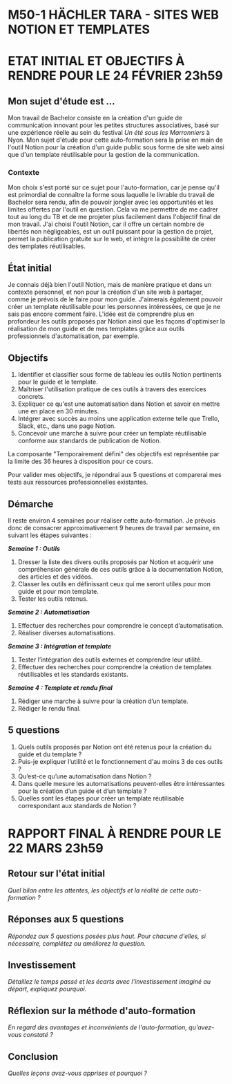 # M50-1 HÄCHLER TARA - SITES WEB NOTION ET TEMPLATES

# ETAT INITIAL ET OBJECTIFS À RENDRE POUR LE 24 FÉVRIER 23h59

## Mon sujet d'étude est ...

Mon travail de Bachelor consiste en la création d'un guide de communication innovant pour les petites structures associatives, basé sur une expérience réelle au sein du festival _Un été sous les Marronniers_ à Nyon. Mon sujet d'étude pour cette auto-formation sera la prise en main de l'outil Notion pour la création d'un guide public sous forme de site web ainsi que d'un template réutilisable pour la gestion de la communication.

### Contexte

Mon choix s'est porté sur ce sujet pour l'auto-formation, car je pense qu'il est primordial de connaître la forme sous laquelle le livrable du travail de Bachelor sera rendu, afin de pouvoir jongler avec les opportunités et les limites offertes par l'outil en question. Cela va me permettre de me cadrer tout au long du TB et de me projeter plus facilement dans l'objectif final de mon travail. J'ai choisi l'outil Notion, car il offre un certain nombre de libertés non négligeables, est un outil puissant pour la gestion de projet, permet la publication gratuite sur le web, et intègre la possibilité de créer des templates réutilisables.

## État initial

Je connais déjà bien l'outil Notion, mais de manière pratique et dans un contexte personnel, et non pour la création d'un site web à partager, comme je prévois de le faire pour mon guide. J'aimerais également pouvoir créer un template réutilisable pour les personnes intéressées, ce que je ne sais pas encore comment faire. L'idée est de comprendre plus en profondeur les outils proposés par Notion ainsi que les façons d'optimiser la réalisation de mon guide et de mes templates grâce aux outils professionnels d'automatisation, par exemple.

## Objectifs

1. Identifier et classifier sous forme de tableau les outils Notion pertinents pour le guide et le template.
2. Maîtriser l'utilisation pratique de ces outils à travers des exercices concrets.
3. Expliquer ce qu'est une automatisation dans Notion et savoir en mettre une en place en 30 minutes.
4. Intégrer avec succès au moins une application externe telle que Trello, Slack, etc., dans une page Notion.
5. Concevoir une marche à suivre pour créer un template réutilisable conforme aux standards de publication de Notion.

La composante "Temporairement défini" des objectifs est représentée par la limite des 36 heures à disposition pour ce cours.

Pour valider mes objectifs, je répondrai aux 5 questions et comparerai mes tests aux ressources professionnelles existantes.

## Démarche

Il reste environ 4 semaines pour réaliser cette auto-formation. Je prévois donc de consacrer approximativement 9 heures de travail par semaine, en suivant les étapes suivantes :

***Semaine 1 : Outils***

1. Dresser la liste des divers outils proposés par Notion et acquérir une compréhension générale de ces outils grâce à la documentation Notion, des articles et des vidéos.
2. Classer les outils en définissant ceux qui me seront utiles pour mon guide et pour mon template.
3. Tester les outils retenus.

***Semaine 2 : Automatisation***

1. Effectuer des recherches pour comprendre le concept d’automatisation.
2. Réaliser diverses automatisations.

***Semaine 3 : Intégration et template***

1. Tester l’intégration des outils externes et comprendre leur utilité.
2. Effectuer des recherches pour comprendre la création de templates réutilisables et les standards existants.

***Semaine 4 : Template et rendu final***

1. Rédiger une marche à suivre pour la création d’un template.
2. Rédiger le rendu final.
   
## 5 questions

1. Quels outils proposés par Notion ont été retenus pour la création du guide et du template ?
2. Puis-je expliquer l’utilité et le fonctionnement d'au moins 3 de ces outils ?
3. Qu’est-ce qu’une automatisation dans Notion ?
4. Dans quelle mesure les automatisations peuvent-elles être intéressantes pour la création d’un guide et d’un template ?
5. Quelles sont les étapes pour créer un template réutilisable correspondant aux standards de Notion ?

# RAPPORT FINAL À RENDRE POUR LE 22 MARS 23h59

## Retour sur l'état initial

_Quel bilan entre les attentes, les objectifs et la réalité de cette auto-formation ?_

## Réponses aux 5 questions

_Répondez aux 5 questions posées plus haut. Pour chacune d'elles, si nécessaire, complétez ou améliorez la question._

## Investissement

_Détaillez le temps passé et les écarts avec l'investissement imaginé au départ, expliquez pourquoi._

## Réflexion sur la méthode d'auto-formation

_En regard des avantages et inconvénients de l'auto-formation, qu'avez-vous constaté ?_

## Conclusion

_Quelles leçons avez-vous apprises et pourquoi ?_
